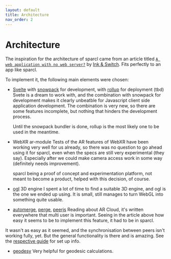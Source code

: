 ```yaml
---
layout: default
title: Architecture
nav_order: 2
---
```


# Architecture

The inspiration for the architecture of sparcl came from an article titled [`A web application with no web server?`](https://medium.com/all-the-things/a-web-application-with-no-web-server-61000a6aed8f#e135) by [Ink & Switch](https://www.inkandswitch.com/). Fits perfectly to an app like sparcl. 

To implement it, the following main elements were chosen:
* [Svelte](https://svelte.dev/) with [snowpack](https://www.snowpack.dev/) for development, with [rollup](https://rollupjs.org/guide/en/) for deployment (tbd)
Svete is a dream to work with, and the combination with snowpack for development makes it clearly unbeatble for Javascript client side application development. The combination is very new, so there are some features incomplete, but nothing that hinders the development process. 

  Until the snowpack bundler is done, rollup is the most likely one to be used in the meantime.

* WebXR ar-module
Tests of the AR features of WebXR have been working very well for us already, so there was no question to go ahead using it for sparcl, even when the specs are still very experimental (they say). Especially after we could make camera access work in some way (definitely needs improvement).

  sparcl being a proof of concept and experimentation platform, not meant to become a product, helped with this decision, of course.

* [ogl](https://www.npmjs.com/package/ogl) 3D engine
I spent a lot of time to find a suitable 3D engine, and ogl is the one we ended up using. It is small, still manages to turn WebGL into something quite usable.

* [automerge](https://www.npmjs.com/package/automerge), [perge](https://www.npmjs.com/package/perge), [peerjs](https://www.npmjs.com/package/peerjs)
Reading about AR Cloud, it's written everywhere that multi user is important. Seeing in the article above how easy it seems to be to implement this feature, it had to be in sparcl. 

It wasn't as easy as it seemed, and the synchronisation between peers isn't working fully, yet. But the general functionality is there and is amazing. See the [respective guide](/sparcl/guides/multiuser) for set up info.

* [geodesy](https://www.npmjs.com/package/geodesy)
Very helpful for geodesic calculations.

